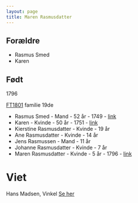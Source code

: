 ```yaml
---
layout: page
title: Maren Rasmusdatter
---
```


## Forældre
* Rasmus Smed 
* Karen

## Født
1796

[FT1801](https://www.danishfamilysearch.dk/census1801/sogn2009) familie 19de  
* Rasmus Smed - Mand - 52 år - 1749 - [link](https://www.danishfamilysearch.dk/cid1325353)
* Karen - Kvinde - 50 år - 1751 - [link](https://www.danishfamilysearch.dk/cid1325354)
* Kierstine Rasmusdatter - Kvinde - 19 år
* Ane Rasmusdatter - Kvinde - 14 år
* Jens Rasmussen - Mand - 11 år
* Johanne Rasmusdatter - Kvinde - 7 år
* Maren Rasmusdatter - Kvinde - 5 år - 1796 - [link](https://www.danishfamilysearch.dk/cid1325359)

# Viet
Hans Madsen, Vinkel
[Se her](/stamt/johanne-marie-hansdatter/)
